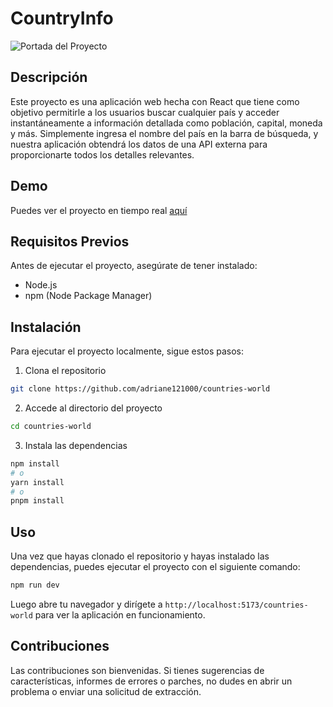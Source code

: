 # CountryInfo

![Portada del Proyecto](https://adriane121000.github.io/portfolio/countries-world.jpg)

## Descripción

Este proyecto es una aplicación web hecha con React que tiene como objetivo permitirle a los usuarios buscar cualquier país y acceder instantáneamente a información detallada como población, capital, moneda y más. Simplemente ingresa el nombre del país en la barra de búsqueda, y nuestra aplicación obtendrá los datos de una API externa para proporcionarte todos los detalles relevantes.

## Demo

Puedes ver el proyecto en tiempo real [aquí](https://adriane121000.github.io/countries-world)

## Requisitos Previos

Antes de ejecutar el proyecto, asegúrate de tener instalado:

- Node.js
- npm (Node Package Manager)

## Instalación

Para ejecutar el proyecto localmente, sigue estos pasos:

1. Clona el repositorio

```bash
git clone https://github.com/adriane121000/countries-world
```

2. Accede al directorio del proyecto

```bash
cd countries-world
```

3. Instala las dependencias

```bash
npm install
# o
yarn install
# o
pnpm install
```

## Uso

Una vez que hayas clonado el repositorio y hayas instalado las dependencias, puedes ejecutar el proyecto con el siguiente comando:

```bash
npm run dev
```

Luego abre tu navegador y dirígete a `http://localhost:5173/countries-world` para ver la aplicación en funcionamiento.

## Contribuciones

Las contribuciones son bienvenidas. Si tienes sugerencias de características, informes de errores o parches, no dudes en abrir un problema o enviar una solicitud de extracción.
